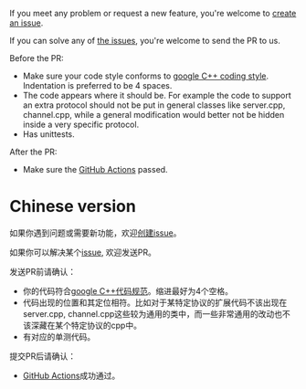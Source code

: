 If you meet any problem or request a new feature, you're welcome to [create an issue](https://github.com/apache/brpc/issues/new/choose).

If you can solve any of [the issues](https://github.com/apache/brpc/issues), you're welcome to send the PR to us.

Before the PR:

* Make sure your code style conforms to [google C++ coding style](https://google.github.io/styleguide/cppguide.html). Indentation is preferred to be 4 spaces.
* The code appears where it should be. For example the code to support an extra protocol should not be put in general classes like server.cpp, channel.cpp, while a general modification would better not be hidden inside a very specific protocol.
* Has unittests.

After the PR:

* Make sure the [GitHub Actions](https://github.com/apache/brpc/actions) passed.

# Chinese version

如果你遇到问题或需要新功能，欢迎[创建issue](https://github.com/apache/brpc/issues/new/choose)。

如果你可以解决某个[issue](https://github.com/apache/brpc/issues), 欢迎发送PR。

发送PR前请确认：

* 你的代码符合[google C++代码规范](https://google.github.io/styleguide/cppguide.html)。缩进最好为4个空格。
* 代码出现的位置和其定位相符。比如对于某特定协议的扩展代码不该出现在server.cpp, channel.cpp这些较为通用的类中，而一些非常通用的改动也不该深藏在某个特定协议的cpp中。
* 有对应的单测代码。

提交PR后请确认：

* [GitHub Actions](https://github.com/apache/brpc/actions)成功通过。
